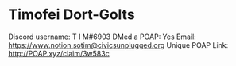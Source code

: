 # Timofei Dort-Golts

Discord username: T I M#6903
DMed a POAP: Yes
Email: https://www.notion.sotim@civicsunplugged.org
Unique POAP Link: http://POAP.xyz/claim/3w583c